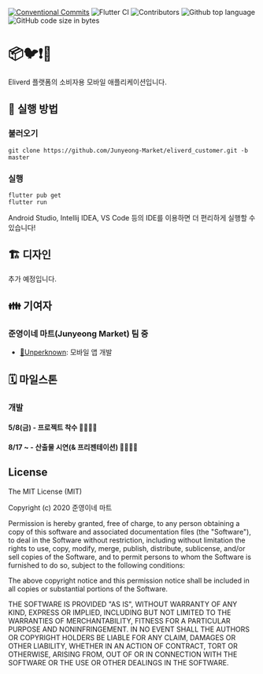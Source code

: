 [![Conventional Commits](https://img.shields.io/badge/Conventional%20Commits-1.0.0-yellow.svg)](https://conventionalcommits.org)
![Flutter CI](https://github.com/Junyeong-Market/eliverd_customer/workflows/Flutter%20CI/badge.svg)
![Contributors](https://img.shields.io/badge/Contributors-Unperknown-blue.svg)
![Github top language](https://img.shields.io/github/languages/top/Junyeong-Market/eliverd_customer)
![GitHub code size in bytes](https://img.shields.io/github/languages/code-size/Junyeong-Market/eliverd_customer)

# 📦🐦❗🚚

Eliverd 플랫폼의 소비자용 모바일 애플리케이션입니다.

## 📲 실행 방법

### 불러오기
```shell script
git clone https://github.com/Junyeong-Market/eliverd_customer.git -b master
```

### 실행
```shell script
flutter pub get
flutter run
```

Android Studio, Intellij IDEA, VS Code 등의 IDE를 이용하면 더 편리하게 실행할 수 있습니다!

## 🏗️ 디자인

추가 예정입니다.

## 👪 기여자

### 준영이네 마트(Junyeong Market) 팀 중
- [🔗Unperknown](https://github.com/Unperknown): 모바일 앱 개발


## 🗓 마일스톤

### 개발
#### 5/8(금) - 프로젝트 착수 👩‍💻👨‍💻
#### 8/17 ~ - 산출물 시연(& 프리젠테이션) 👨‍🏫👩‍🏫

## License
 
The MIT License (MIT)

Copyright (c) 2020 준영이네 마트

Permission is hereby granted, free of charge, to any person obtaining a copy of this software and associated documentation files (the "Software"), to deal in the Software without restriction, including without limitation the rights to use, copy, modify, merge, publish, distribute, sublicense, and/or sell copies of the Software, and to permit persons to whom the Software is furnished to do so, subject to the following conditions:

The above copyright notice and this permission notice shall be included in all copies or substantial portions of the Software.

THE SOFTWARE IS PROVIDED "AS IS", WITHOUT WARRANTY OF ANY KIND, EXPRESS OR IMPLIED, INCLUDING BUT NOT LIMITED TO THE WARRANTIES OF MERCHANTABILITY, FITNESS FOR A PARTICULAR PURPOSE AND NONINFRINGEMENT. IN NO EVENT SHALL THE AUTHORS OR COPYRIGHT HOLDERS BE LIABLE FOR ANY CLAIM, DAMAGES OR OTHER LIABILITY, WHETHER IN AN ACTION OF CONTRACT, TORT OR OTHERWISE, ARISING FROM, OUT OF OR IN CONNECTION WITH THE SOFTWARE OR THE USE OR OTHER DEALINGS IN THE SOFTWARE.
